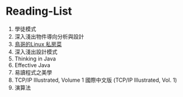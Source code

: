 # Reading-List

<ol>
  <li>學徒模式</li>
  <li>深入淺出物件導向分析與設計</li>
  <li><a href="http://linux.vbird.org/">鳥哥的Linux 私房菜</a></li>
  <li>深入淺出設計模式</li>
  <li>Thinking in Java</li>
  <li>Effective Java</li>
  <li>易讀程式之美學</li>
  <li>TCP/IP Illustrated, Volume 1 國際中文版 (TCP/IP Illustrated, Vol. 1)</li>
  <li>演算法</li>
</ol> 
